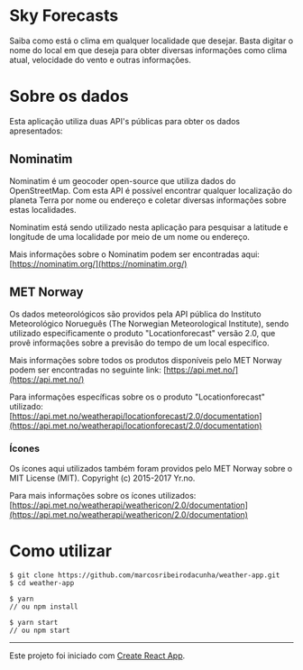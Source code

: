 # Sky Forecasts

Saiba como está o clima em qualquer localidade que desejar. Basta digitar o nome do local em que deseja para obter diversas informações como clima atual, velocidade do vento e outras informações.

# Sobre os dados

Esta aplicação utiliza duas API's públicas para obter os dados apresentados:

## Nominatim

Nominatim é um geocoder open-source que utiliza dados do OpenStreetMap. Com esta API é possível encontrar qualquer localização do planeta Terra por nome ou endereço e coletar diversas informações sobre estas localidades.

Nominatim está sendo utilizado nesta aplicação para pesquisar a latitude e longitude de uma localidade por meio de um nome ou endereço.

Mais informações sobre o Nominatim podem ser encontradas aqui: [https://nominatim.org/](https://nominatim.org/)

## MET Norway

Os dados meteorológicos são providos pela API pública do Instituto Meteorológico Norueguês (The Norwegian Meteorological Institute), sendo utilizado especificamente o produto "Locationforecast" versão 2.0, que provê informações sobre a previsão do tempo de um local especifico.

Mais informações sobre todos os produtos disponíveis pelo MET Norway podem ser encontradas no seguinte link: [https://api.met.no/](https://api.met.no/)

Para informações específicas sobre os o produto "Locationforecast" utilizado:
[https://api.met.no/weatherapi/locationforecast/2.0/documentation](https://api.met.no/weatherapi/locationforecast/2.0/documentation)

### Ícones

Os ícones aqui utilizados também foram providos pelo MET Norway sobre o MIT License (MIT). Copyright (c) 2015-2017 Yr.no.

Para mais informações sobre os ícones utilizados: [https://api.met.no/weatherapi/weathericon/2.0/documentation](https://api.met.no/weatherapi/weathericon/2.0/documentation)

# Como utilizar

```
$ git clone https://github.com/marcosribeirodacunha/weather-app.git
$ cd weather-app

$ yarn
// ou npm install

$ yarn start
// ou npm start
```

---

Este projeto foi iniciado com [Create React App](https://github.com/facebook/create-react-app).
